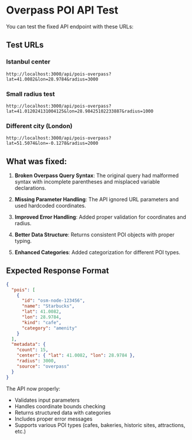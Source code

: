 # Overpass POI API Test

You can test the fixed API endpoint with these URLs:

## Test URLs

### Istanbul center
```
http://localhost:3000/api/pois-overpass?lat=41.0082&lon=28.9784&radius=3000
```

### Small radius test
```
http://localhost:3000/api/pois-overpass?lat=41.012024131004125&lon=28.98425102233887&radius=1000
```

### Different city (London)
```
http://localhost:3000/api/pois-overpass?lat=51.5074&lon=-0.1278&radius=2000
```

## What was fixed:

1. **Broken Overpass Query Syntax**: The original query had malformed syntax with incomplete parentheses and misplaced variable declarations.

2. **Missing Parameter Handling**: The API ignored URL parameters and used hardcoded coordinates.

3. **Improved Error Handling**: Added proper validation for coordinates and radius.

4. **Better Data Structure**: Returns consistent POI objects with proper typing.

5. **Enhanced Categories**: Added categorization for different POI types.

## Expected Response Format

```json
{
  "pois": [
    {
      "id": "osm-node-123456",
      "name": "Starbucks",
      "lat": 41.0082,
      "lon": 28.9784,
      "kind": "cafe",
      "category": "amenity"
    }
  ],
  "metadata": {
    "count": 15,
    "center": { "lat": 41.0082, "lon": 28.9784 },
    "radius": 3000,
    "source": "overpass"
  }
}
```

The API now properly:
- Validates input parameters
- Handles coordinate bounds checking
- Returns structured data with categories
- Includes proper error messages
- Supports various POI types (cafes, bakeries, historic sites, attractions, etc.)
